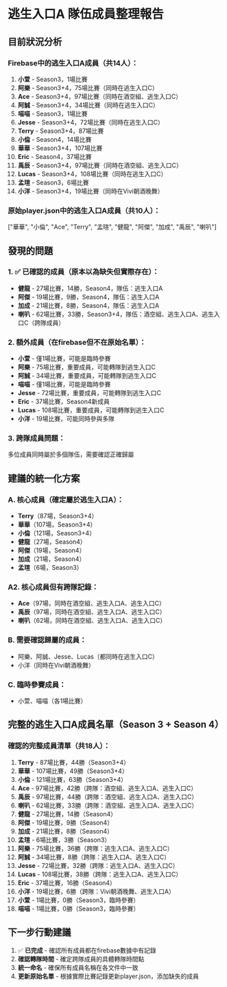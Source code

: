 # 逃生入口A 隊伍成員整理報告

## 目前狀況分析

### Firebase中的逃生入口A成員（共14人）：
1. **小萱** - Season3，1場比賽
2. **阿樂** - Season3+4，75場比賽（同時在逃生入口C）
3. **Ace** - Season3+4，97場比賽（同時在酒空組、逃生入口C）
4. **阿誠** - Season3+4，34場比賽（同時在逃生入口C）
5. **喵喵** - Season3，1場比賽
6. **Jesse** - Season3+4，72場比賽（同時在逃生入口C）
7. **Terry** - Season3+4，87場比賽
8. **小倫** - Season4，14場比賽
9. **華華** - Season3+4，107場比賽
10. **Eric** - Season4，37場比賽
11. **禹辰** - Season3+4，97場比賽（同時在酒空組、逃生入口C）
12. **Lucas** - Season3+4，108場比賽（同時在逃生入口C）
13. **孟瑄** - Season3，6場比賽
14. **小洋** - Season3+4，19場比賽（同時在Vivi朝酒晚舞）

### 原始player.json中的逃生入口A成員（共10人）：
["華華", "小倫", "Ace", "Terry", "孟瑄", "健龍", "阿傑", "加成", "禹辰", "喇叭"]

## 發現的問題

### 1. ✅ 已確認的成員（原本以為缺失但實際存在）：
- **健龍** - 27場比賽，14勝，Season4，隊伍：逃生入口A
- **阿傑** - 19場比賽，9勝，Season4，隊伍：逃生入口A
- **加成** - 21場比賽，8勝，Season4，隊伍：逃生入口A
- **喇叭** - 62場比賽，33勝，Season3+4，隊伍：酒空組、逃生入口A、逃生入口C（跨隊成員）

### 2. 額外成員（在firebase但不在原始名單）：
- **小萱** - 僅1場比賽，可能是臨時參賽
- **阿樂** - 75場比賽，重要成員，可能轉隊到逃生入口C
- **阿誠** - 34場比賽，重要成員，可能轉隊到逃生入口C
- **喵喵** - 僅1場比賽，可能是臨時參賽
- **Jesse** - 72場比賽，重要成員，可能轉隊到逃生入口C
- **Eric** - 37場比賽，Season4新成員
- **Lucas** - 108場比賽，重要成員，可能轉隊到逃生入口C
- **小洋** - 19場比賽，可能同時參與多隊

### 3. 跨隊成員問題：
多位成員同時屬於多個隊伍，需要確認正確歸屬

## 建議的統一化方案

### A. 核心成員（確定屬於逃生入口A）：
- **Terry**（87場，Season3+4）
- **華華**（107場，Season3+4）
- **小倫**（121場，Season3+4）
- **健龍**（27場，Season4）
- **阿傑**（19場，Season4）
- **加成**（21場，Season4）
- **孟瑄**（6場，Season3）

### A2. 核心成員但有跨隊記錄：
- **Ace**（97場，同時在酒空組、逃生入口A、逃生入口C）
- **禹辰**（97場，同時在酒空組、逃生入口A、逃生入口C）
- **喇叭**（62場，同時在酒空組、逃生入口A、逃生入口C）

### B. 需要確認歸屬的成員：
- 阿樂、阿誠、Jesse、Lucas（都同時在逃生入口C）
- 小洋（同時在Vivi朝酒晚舞）

### C. 臨時參賽成員：
- 小萱、喵喵（各1場比賽）

## 完整的逃生入口A成員名單（Season 3 + Season 4）

### 確認的完整成員清單（共18人）：
1. **Terry** - 87場比賽，44勝（Season3+4）
2. **華華** - 107場比賽，49勝（Season3+4）  
3. **小倫** - 121場比賽，63勝（Season3+4）
4. **Ace** - 97場比賽，42勝（跨隊：酒空組、逃生入口A、逃生入口C）
5. **禹辰** - 97場比賽，44勝（跨隊：酒空組、逃生入口A、逃生入口C）
6. **喇叭** - 62場比賽，33勝（跨隊：酒空組、逃生入口A、逃生入口C）
7. **健龍** - 27場比賽，14勝（Season4）
8. **阿傑** - 19場比賽，9勝（Season4）
9. **加成** - 21場比賽，8勝（Season4）
10. **孟瑄** - 6場比賽，3勝（Season3）
11. **阿樂** - 75場比賽，36勝（跨隊：逃生入口A、逃生入口C）
12. **阿誠** - 34場比賽，8勝（跨隊：逃生入口A、逃生入口C）
13. **Jesse** - 72場比賽，32勝（跨隊：逃生入口A、逃生入口C）
14. **Lucas** - 108場比賽，38勝（跨隊：逃生入口A、逃生入口C）
15. **Eric** - 37場比賽，16勝（Season4）
16. **小洋** - 19場比賽，6勝（跨隊：Vivi朝酒晚舞、逃生入口A）
17. **小萱** - 1場比賽，0勝（Season3，臨時參賽）
18. **喵喵** - 1場比賽，0勝（Season3，臨時參賽）

## 下一步行動建議

1. ✅ **已完成** - 確認所有成員都在firebase數據中有記錄
2. **確認轉隊時間** - 確定跨隊成員的具體轉隊時間點
3. **統一命名** - 確保所有成員名稱在各文件中一致
4. **更新原始名單** - 根據實際比賽記錄更新player.json，添加缺失的成員 
